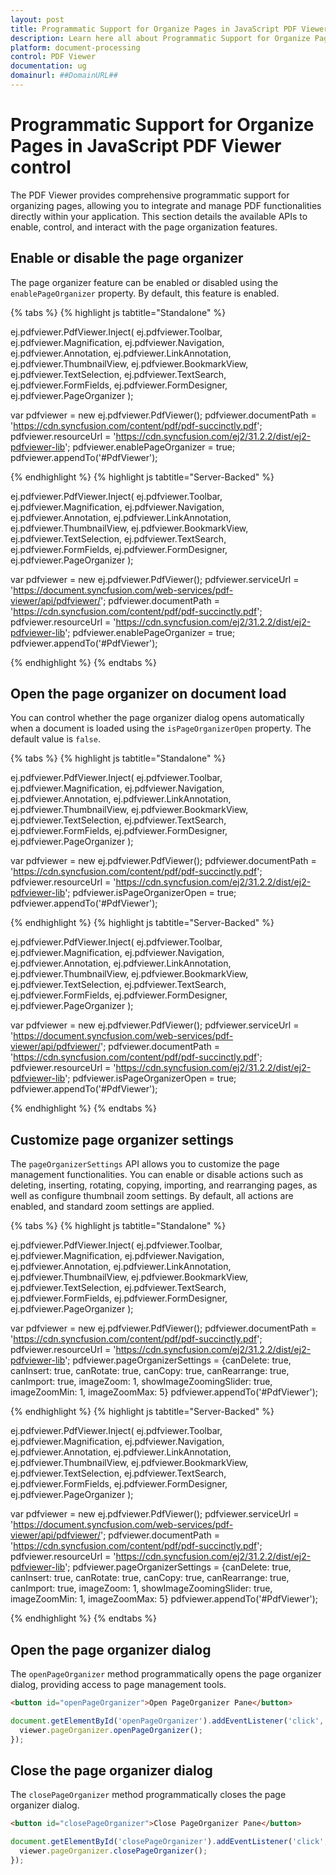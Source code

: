 ```yaml
---
layout: post
title: Programmatic Support for Organize Pages in JavaScript PDF Viewer control | Syncfusion
description: Learn here all about Programmatic Support for Organize Pages in Syncfusion JavaScript PDF Viewer control of Syncfusion Essential JS 2 and more.
platform: document-processing
control: PDF Viewer
documentation: ug
domainurl: ##DomainURL##
---
```


# Programmatic Support for Organize Pages in JavaScript PDF Viewer control

The PDF Viewer provides comprehensive programmatic support for organizing pages, allowing you to integrate and manage PDF functionalities directly within your application. This section details the available APIs to enable, control, and interact with the page organization features.

## Enable or disable the page organizer

The page organizer feature can be enabled or disabled using the `enablePageOrganizer` property. By default, this feature is enabled.

{% tabs %}
{% highlight js tabtitle="Standalone" %}

ej.pdfviewer.PdfViewer.Inject(
  ej.pdfviewer.Toolbar, ej.pdfviewer.Magnification, ej.pdfviewer.Navigation, ej.pdfviewer.Annotation,
  ej.pdfviewer.LinkAnnotation, ej.pdfviewer.ThumbnailView, ej.pdfviewer.BookmarkView, ej.pdfviewer.TextSelection,
  ej.pdfviewer.TextSearch, ej.pdfviewer.FormFields, ej.pdfviewer.FormDesigner, ej.pdfviewer.PageOrganizer
);

var pdfviewer = new ej.pdfviewer.PdfViewer();
pdfviewer.documentPath = 'https://cdn.syncfusion.com/content/pdf/pdf-succinctly.pdf';
pdfviewer.resourceUrl = 'https://cdn.syncfusion.com/ej2/31.2.2/dist/ej2-pdfviewer-lib';
pdfviewer.enablePageOrganizer = true;
pdfviewer.appendTo('#PdfViewer');

{% endhighlight %}
{% highlight js tabtitle="Server-Backed" %}

ej.pdfviewer.PdfViewer.Inject(
  ej.pdfviewer.Toolbar, ej.pdfviewer.Magnification, ej.pdfviewer.Navigation, ej.pdfviewer.Annotation,
  ej.pdfviewer.LinkAnnotation, ej.pdfviewer.ThumbnailView, ej.pdfviewer.BookmarkView, ej.pdfviewer.TextSelection,
  ej.pdfviewer.TextSearch, ej.pdfviewer.FormFields, ej.pdfviewer.FormDesigner, ej.pdfviewer.PageOrganizer
);

var pdfviewer = new ej.pdfviewer.PdfViewer();
pdfviewer.serviceUrl = 'https://document.syncfusion.com/web-services/pdf-viewer/api/pdfviewer/';
pdfviewer.documentPath = 'https://cdn.syncfusion.com/content/pdf/pdf-succinctly.pdf';
pdfviewer.resourceUrl = 'https://cdn.syncfusion.com/ej2/31.2.2/dist/ej2-pdfviewer-lib';
pdfviewer.enablePageOrganizer = true;
pdfviewer.appendTo('#PdfViewer');

{% endhighlight %}
{% endtabs %}

## Open the page organizer on document load

You can control whether the page organizer dialog opens automatically when a document is loaded using the `isPageOrganizerOpen` property. The default value is `false`.

{% tabs %}
{% highlight js tabtitle="Standalone" %}

ej.pdfviewer.PdfViewer.Inject(
  ej.pdfviewer.Toolbar, ej.pdfviewer.Magnification, ej.pdfviewer.Navigation, ej.pdfviewer.Annotation,
  ej.pdfviewer.LinkAnnotation, ej.pdfviewer.ThumbnailView, ej.pdfviewer.BookmarkView, ej.pdfviewer.TextSelection,
  ej.pdfviewer.TextSearch, ej.pdfviewer.FormFields, ej.pdfviewer.FormDesigner, ej.pdfviewer.PageOrganizer
);

var pdfviewer = new ej.pdfviewer.PdfViewer();
pdfviewer.documentPath = 'https://cdn.syncfusion.com/content/pdf/pdf-succinctly.pdf';
pdfviewer.resourceUrl = 'https://cdn.syncfusion.com/ej2/31.2.2/dist/ej2-pdfviewer-lib';
pdfviewer.isPageOrganizerOpen = true;
pdfviewer.appendTo('#PdfViewer');

{% endhighlight %}
{% highlight js tabtitle="Server-Backed" %}

ej.pdfviewer.PdfViewer.Inject(
  ej.pdfviewer.Toolbar, ej.pdfviewer.Magnification, ej.pdfviewer.Navigation, ej.pdfviewer.Annotation,
  ej.pdfviewer.LinkAnnotation, ej.pdfviewer.ThumbnailView, ej.pdfviewer.BookmarkView, ej.pdfviewer.TextSelection,
  ej.pdfviewer.TextSearch, ej.pdfviewer.FormFields, ej.pdfviewer.FormDesigner, ej.pdfviewer.PageOrganizer
);

var pdfviewer = new ej.pdfviewer.PdfViewer();
pdfviewer.serviceUrl = 'https://document.syncfusion.com/web-services/pdf-viewer/api/pdfviewer/';
pdfviewer.documentPath = 'https://cdn.syncfusion.com/content/pdf/pdf-succinctly.pdf';
pdfviewer.resourceUrl = 'https://cdn.syncfusion.com/ej2/31.2.2/dist/ej2-pdfviewer-lib';
pdfviewer.isPageOrganizerOpen = true;
pdfviewer.appendTo('#PdfViewer');

{% endhighlight %}
{% endtabs %}

## Customize page organizer settings

The `pageOrganizerSettings` API allows you to customize the page management functionalities. You can enable or disable actions such as deleting, inserting, rotating, copying, importing, and rearranging pages, as well as configure thumbnail zoom settings. By default, all actions are enabled, and standard zoom settings are applied.

{% tabs %}
{% highlight js tabtitle="Standalone" %}

ej.pdfviewer.PdfViewer.Inject(
  ej.pdfviewer.Toolbar, ej.pdfviewer.Magnification, ej.pdfviewer.Navigation, ej.pdfviewer.Annotation,
  ej.pdfviewer.LinkAnnotation, ej.pdfviewer.ThumbnailView, ej.pdfviewer.BookmarkView, ej.pdfviewer.TextSelection,
  ej.pdfviewer.TextSearch, ej.pdfviewer.FormFields, ej.pdfviewer.FormDesigner, ej.pdfviewer.PageOrganizer
);

var pdfviewer = new ej.pdfviewer.PdfViewer();
pdfviewer.documentPath = 'https://cdn.syncfusion.com/content/pdf/pdf-succinctly.pdf';
pdfviewer.resourceUrl = 'https://cdn.syncfusion.com/ej2/31.2.2/dist/ej2-pdfviewer-lib';
pdfviewer.pageOrganizerSettings = {canDelete: true, canInsert: true, canRotate: true, canCopy: true, canRearrange: true, canImport: true,  imageZoom: 1, showImageZoomingSlider: true, imageZoomMin: 1, imageZoomMax: 5}
pdfviewer.appendTo('#PdfViewer');

{% endhighlight %}
{% highlight js tabtitle="Server-Backed" %}

ej.pdfviewer.PdfViewer.Inject(
  ej.pdfviewer.Toolbar, ej.pdfviewer.Magnification, ej.pdfviewer.Navigation, ej.pdfviewer.Annotation,
  ej.pdfviewer.LinkAnnotation, ej.pdfviewer.ThumbnailView, ej.pdfviewer.BookmarkView, ej.pdfviewer.TextSelection,
  ej.pdfviewer.TextSearch, ej.pdfviewer.FormFields, ej.pdfviewer.FormDesigner, ej.pdfviewer.PageOrganizer
);

var pdfviewer = new ej.pdfviewer.PdfViewer();
pdfviewer.serviceUrl = 'https://document.syncfusion.com/web-services/pdf-viewer/api/pdfviewer/';
pdfviewer.documentPath = 'https://cdn.syncfusion.com/content/pdf/pdf-succinctly.pdf';
pdfviewer.resourceUrl = 'https://cdn.syncfusion.com/ej2/31.2.2/dist/ej2-pdfviewer-lib';
pdfviewer.pageOrganizerSettings = {canDelete: true, canInsert: true, canRotate: true, canCopy: true, canRearrange: true, canImport: true,  imageZoom: 1, showImageZoomingSlider: true, imageZoomMin: 1, imageZoomMax: 5}
pdfviewer.appendTo('#PdfViewer');

{% endhighlight %}
{% endtabs %}

## Open the page organizer dialog

The `openPageOrganizer` method programmatically opens the page organizer dialog, providing access to page management tools.

```html
<button id="openPageOrganizer">Open PageOrganizer Pane</button>
```

```js
document.getElementById('openPageOrganizer').addEventListener('click', function () {
  viewer.pageOrganizer.openPageOrganizer();
});
```

## Close the page organizer dialog

The `closePageOrganizer` method programmatically closes the page organizer dialog.

```html
<button id="closePageOrganizer">Close PageOrganizer Pane</button>
```

```js
document.getElementById('closePageOrganizer').addEventListener('click', function () {
  viewer.pageOrganizer.closePageOrganizer();
});
```
